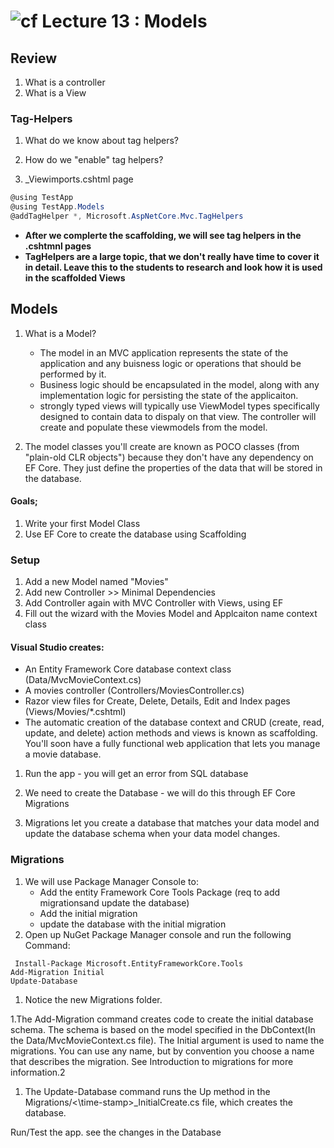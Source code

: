 # ![cf](http://i.imgur.com/7v5ASc8.png) Lecture 13 : Models

## Review
1. What is a controller
2. What is a View

### Tag-Helpers
1. What do we know about tag helpers?
2. How do we "enable" tag helpers?

3. _Viewimports.cshtml page

```csharp
@using TestApp
@using TestApp.Models
@addTagHelper *, Microsoft.AspNetCore.Mvc.TagHelpers
```

- **After we complerte the scaffolding, we will see tag helpers in the .cshtmnl pages**
- **TagHelpers are a large topic, that we don't really have time to cover it in detail. Leave this to the students to research and look how it is used in the scaffolded Views**


## Models

1. What is a Model?
    - The model in an MVC application represents the state of the application and any buisness logic or operations that should be performed by it. 
    - Business logic should be encapsulated in the model, along with any implementation logic for persisting the state of the applicaiton. 
    - strongly typed views will typically use ViewModel types specifically designed to contain data to dispaly on that view. The controller will create and populate these viewmodels from the model. 

2. The model classes you'll create are known as POCO classes (from "plain-old CLR objects") because they don't have any dependency on EF Core. They just define the properties of the data that will be stored in the database.


#### Goals;
1. Write your first Model Class
2. Use EF Core to create the database using Scaffolding

### Setup
1. Add a new Model named "Movies"
1. Add new Controller >> Minimal Dependencies
1. Add Controller again with MVC Controller with Views, using EF
1. Fill out the wizard with the Movies Model and Applcaiton name context class

#### Visual Studio creates:
 - An Entity Framework Core database context class (Data/MvcMovieContext.cs)
 - A movies controller (Controllers/MoviesController.cs)
  - Razor view files for Create, Delete, Details, Edit and Index pages (Views/Movies/*.cshtml)
  - The automatic creation of the database context and CRUD (create, read, update, and delete) action methods and views is known as scaffolding. You'll soon have a fully functional web application that lets you manage a movie database.

1. Run the app - you will get an error from SQL database

1. We need to create the Database - we will do this through EF Core Migrations
1. Migrations let you create a database that matches your data model and update the database schema when your data model changes.

### Migrations

1. We will use Package Manager Console to:
   - Add the entity Framework Core Tools Package (req to add migrationsand update the database)
   - Add the initial migration
   - update the database with the initial migration
2. Open up NuGet Package Manager console and run the following Command:

` Install-Package Microsoft.EntityFrameworkCore.Tools` <br />
`Add-Migration Initial` <br />
`Update-Database`

1. Notice the new Migrations folder.  


1.The Add-Migration command creates code to create the initial database schema. The schema is based on the model specified in the DbContext(In the Data/MvcMovieContext.cs file). The Initial argument is used to name the migrations. You can use any name, but by convention you choose a name that describes the migration. See Introduction to migrations for more information.2
1. The Update-Database command runs the Up method in the Migrations/<\time-stamp>_InitialCreate.cs file, which creates the database.

Run/Test the app. see the changes in the Database